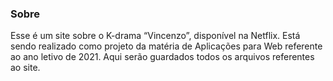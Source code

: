 ### Sobre 
Esse é um site sobre o K-drama “Vincenzo”, disponível na Netflix. Está sendo realizado como projeto da matéria de Aplicações para Web referente ao ano letivo de 2021.
Aqui serão guardados todos os arquivos referentes ao site.
